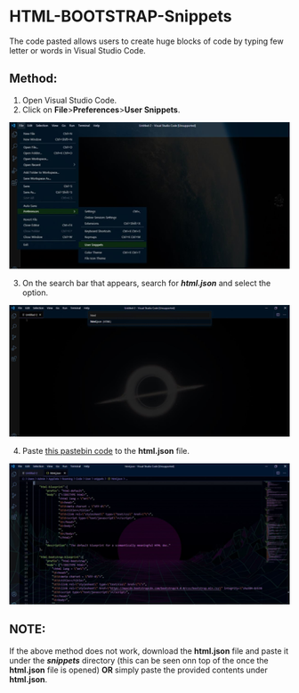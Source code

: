 # HTML-BOOTSTRAP-Snippets
The code pasted allows users to create huge blocks of code by typing few letter or words in Visual Studio Code.

## Method:

1. Open Visual Studio Code.
2. Click on **File**>**Preferences**>**User Snippets**.

![Step 2](https://raw.githubusercontent.com/shyamr586/HTML-BOOTSTRAP-Snippets/master/step2.JPG)

3. On the search bar that appears, search for ***html.json*** and select the option.

![Step 3](https://raw.githubusercontent.com/shyamr586/HTML-BOOTSTRAP-Snippets/master/step3.JPG)

4. Paste [this pastebin code](https://pastebin.com/raw/fnx654Tr) to the **html.json** file.

![Step 3](https://raw.githubusercontent.com/shyamr586/HTML-BOOTSTRAP-Snippets/master/step4.JPG)


## NOTE: 

  If the above method does not work, download the **html.json** file and paste it under the ***snippets*** directory (this can be seen onn top of the  once the **html.json** file is opened) **OR** simply paste the provided contents under **html.json**.

